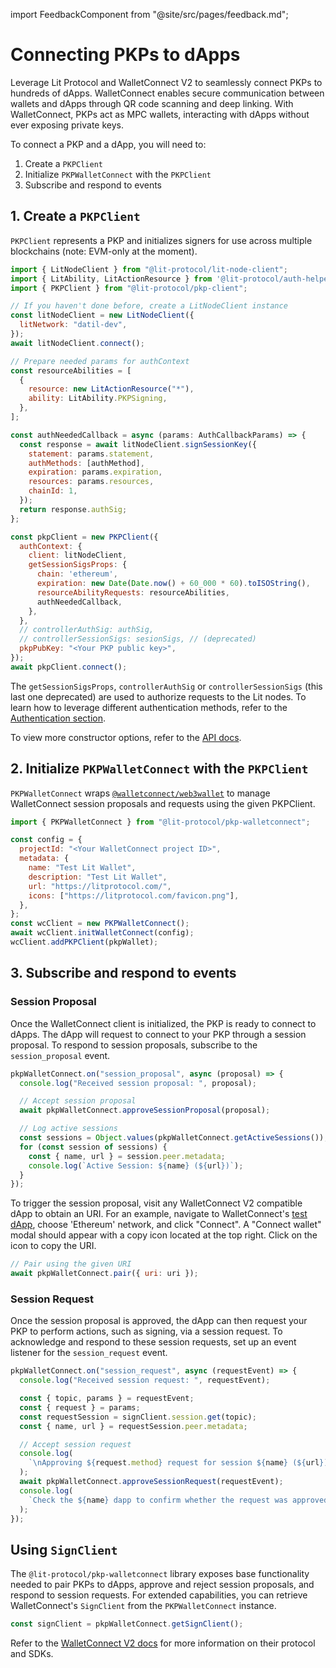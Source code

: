 import FeedbackComponent from "@site/src/pages/feedback.md";

# Connecting PKPs to dApps

Leverage Lit Protocol and WalletConnect V2 to seamlessly connect PKPs to hundreds of dApps. WalletConnect enables secure communication between wallets and dApps through QR code scanning and deep linking. With WalletConnect, PKPs act as MPC wallets, interacting with dApps without ever exposing private keys.

To connect a PKP and a dApp, you will need to:

1. Create a `PKPClient`
2. Initialize `PKPWalletConnect` with the `PKPClient`
3. Subscribe and respond to events

## 1. Create a `PKPClient`

`PKPClient` represents a PKP and initializes signers for use across multiple blockchains (note: EVM-only at the moment).

```js
import { LitNodeClient } from "@lit-protocol/lit-node-client";
import { LitAbility, LitActionResource } from '@lit-protocol/auth-helpers';
import { PKPClient } from "@lit-protocol/pkp-client";

// If you haven't done before, create a LitNodeClient instance
const litNodeClient = new LitNodeClient({
  litNetwork: "datil-dev",
});
await litNodeClient.connect();

// Prepare needed params for authContext
const resourceAbilities = [
  {
    resource: new LitActionResource("*"),
    ability: LitAbility.PKPSigning,
  },
];

const authNeededCallback = async (params: AuthCallbackParams) => {
  const response = await litNodeClient.signSessionKey({
    statement: params.statement,
    authMethods: [authMethod],
    expiration: params.expiration,
    resources: params.resources,
    chainId: 1,
  });
  return response.authSig;
};

const pkpClient = new PKPClient({
  authContext: {
    client: litNodeClient,
    getSessionSigsProps: {
      chain: 'ethereum',
      expiration: new Date(Date.now() + 60_000 * 60).toISOString(),
      resourceAbilityRequests: resourceAbilities,
      authNeededCallback,
    },
  },
  // controllerAuthSig: authSig,
  // controllerSessionSigs: sesionSigs, // (deprecated)
  pkpPubKey: "<Your PKP public key>",
});
await pkpClient.connect();
```

The `getSessionSigsProps`, `controllerAuthSig` or `controllerSessionSigs` (this last one deprecated) are used to authorize requests to the Lit nodes. To learn how to leverage different authentication methods, refer to the [Authentication section](./advanced-topics/auth-methods/overview).

To view more constructor options, refer to the [API docs](https://js-sdk.litprotocol.com/interfaces/types_src.PKPClientProp.html).

## 2. Initialize `PKPWalletConnect` with the `PKPClient`

`PKPWalletConnect` wraps [`@walletconnect/web3wallet`](https://www.npmjs.com/package/@walletconnect/web3wallet) to manage WalletConnect session proposals and requests using the given PKPClient.

```js
import { PKPWalletConnect } from "@lit-protocol/pkp-walletconnect";

const config = {
  projectId: "<Your WalletConnect project ID>",
  metadata: {
    name: "Test Lit Wallet",
    description: "Test Lit Wallet",
    url: "https://litprotocol.com/",
    icons: ["https://litprotocol.com/favicon.png"],
  },
};
const wcClient = new PKPWalletConnect();
await wcClient.initWalletConnect(config);
wcClient.addPKPClient(pkpWallet);
```

## 3. Subscribe and respond to events

### Session Proposal

Once the WalletConnect client is initialized, the PKP is ready to connect to dApps. The dApp will request to connect to your PKP through a session proposal. To respond to session proposals, subscribe to the `session_proposal` event.

```js
pkpWalletConnect.on("session_proposal", async (proposal) => {
  console.log("Received session proposal: ", proposal);

  // Accept session proposal
  await pkpWalletConnect.approveSessionProposal(proposal);

  // Log active sessions
  const sessions = Object.values(pkpWalletConnect.getActiveSessions());
  for (const session of sessions) {
    const { name, url } = session.peer.metadata;
    console.log(`Active Session: ${name} (${url})`);
  }
});
```

To trigger the session proposal, visit any WalletConnect V2 compatible dApp to obtain an URI. For an example, navigate to WalletConnect's [test dApp](https://react-app.walletconnect.com/), choose 'Ethereum' network, and click "Connect". A "Connect wallet" modal should appear with a copy icon located at the top right. Click on the icon to copy the URI.

```js
// Pair using the given URI
await pkpWalletConnect.pair({ uri: uri });
```

### Session Request

Once the session proposal is approved, the dApp can then request your PKP to perform actions, such as signing, via a session request. To acknowledge and respond to these session requests, set up an event listener for the `session_request` event.

```js
pkpWalletConnect.on("session_request", async (requestEvent) => {
  console.log("Received session request: ", requestEvent);

  const { topic, params } = requestEvent;
  const { request } = params;
  const requestSession = signClient.session.get(topic);
  const { name, url } = requestSession.peer.metadata;

  // Accept session request
  console.log(
    `\nApproving ${request.method} request for session ${name} (${url})...\n`
  );
  await pkpWalletConnect.approveSessionRequest(requestEvent);
  console.log(
    `Check the ${name} dapp to confirm whether the request was approved`
  );
});
```

## Using `SignClient`

The `@lit-protocol/pkp-walletconnect` library exposes base functionality needed to pair PKPs to dApps, approve and reject session proposals, and respond to session requests. For extended capabilities, you can retrieve WalletConnect's `SignClient` from the `PKPWalletConnect` instance.

```js
const signClient = pkpWalletConnect.getSignClient();
```

Refer to the [WalletConnect V2 docs](https://docs.walletconnect.com/2.0/) for more information on their protocol and SDKs.

<FeedbackComponent/>
